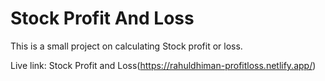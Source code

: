 # Stock Profit And Loss
This is a small project on calculating Stock profit or loss.

Live link: Stock Profit and Loss(https://rahuldhiman-profitloss.netlify.app/)
